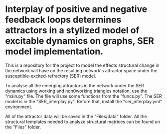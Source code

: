 # Interplay of positive and negative feedback loops determines attractors in a stylized model of excitable dynamics on graphs, SER model implementation.

This is a repository for the project to model the effects structural change in the network will have on the resulting network's attractor space under the susceptible-excited-refractory (SER) model. 

To analyse all the emerging attractors in the network under the SER dynamics using working and non0working triangles notation, use the "main.py" file. The file will use some functions from the "funcs.py". 
The SER model is in the "SER_interplay.py". Before that, install the "ser_interplay.yml" environment. 

All of the attractor data will be saved in the "Files/data" folder. All the structural templates needed to analyze structural matrices can be found un the "Files" folder. 
